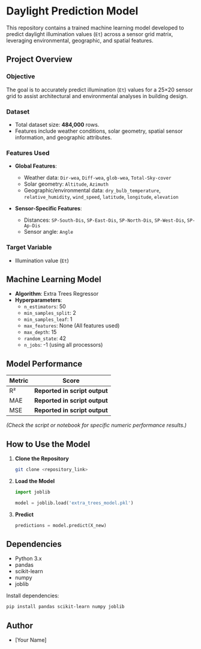 # Daylight Prediction Model

This repository contains a trained machine learning model developed to predict daylight illumination values (`Et`) across a sensor grid matrix, leveraging environmental, geographic, and spatial features.

## Project Overview

### Objective
The goal is to accurately predict illumination (`Et`) values for a 25×20 sensor grid to assist architectural and environmental analyses in building design.

### Dataset
- Total dataset size: **484,000** rows.
- Features include weather conditions, solar geometry, spatial sensor information, and geographic attributes.

### Features Used
- **Global Features**:
  - Weather data: `Dir-wea`, `Diff-wea`, `glob-wea`, `Total-Sky-cover`
  - Solar geometry: `Altitude`, `Azimuth`
  - Geographic/environmental data: `dry_bulb_temperature`, `relative_humidity`, `wind_speed`, `latitude`, `longitude`, `elevation`

- **Sensor-Specific Features**:
  - Distances: `SP-South-Dis`, `SP-East-Dis`, `SP-North-Dis`, `SP-West-Dis`, `SP-Ap-Dis`
  - Sensor angle: `Angle`

### Target Variable
- Illumination value (`Et`)

## Machine Learning Model

- **Algorithm**: Extra Trees Regressor
- **Hyperparameters**:
  - `n_estimators`: 50
  - `min_samples_split`: 2
  - `min_samples_leaf`: 1
  - `max_features`: None (All features used)
  - `max_depth`: 15
  - `random_state`: 42
  - `n_jobs`: -1 (using all processors)

## Model Performance

| Metric | Score |
|--------|-------|
| R²     | **Reported in script output** |
| MAE    | **Reported in script output** |
| MSE    | **Reported in script output** |

*(Check the script or notebook for specific numeric performance results.)*

## How to Use the Model

1. **Clone the Repository**
   ```bash
   git clone <repository_link>
   ```

2. **Load the Model**
   ```python
   import joblib

   model = joblib.load('extra_trees_model.pkl')
   ```

3. **Predict**
   ```python
   predictions = model.predict(X_new)
   ```

## Dependencies
- Python 3.x
- pandas
- scikit-learn
- numpy
- joblib

Install dependencies:
```bash
pip install pandas scikit-learn numpy joblib
```

## Author
- [Your Name]

